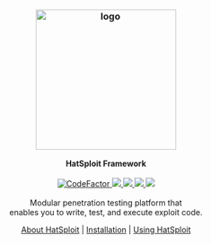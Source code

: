 <h3 align="center"><img src="https://hatsploit.com/images/logo-footer.png" alt="logo" height="250px"></h3>

<p align="center">
    <b>HatSploit Framework</b><br>
    <br>
        <a href="https://www.codefactor.io/repository/github/entysec/hatsploit">
            <img src="https://www.codefactor.io/repository/github/entysec/hatsploit/badge" alt="CodeFactor" />
        </a>
        <a href="https://entysec.netlify.app">
            <img src="https://img.shields.io/badge/developer-EntySec-blue.svg">
        </a>
        <a href="https://github.com/EntySec/libpawn">
            <img src="https://img.shields.io/badge/language-C-grey.svg">
        </a>
        <a href="https://github.com/EntySec/libpawn/forks">
            <img src="https://img.shields.io/github/forks/EntySec/libpawn?color=green">
        </a>
        <a href="https://github.com/EntySec/libpawn/stargazers">
            <img src="https://img.shields.io/github/stars/EntySec/libpawn?color=yellow">
        </a>
    <br><br>
    Modular penetration testing platform that 
    <br>enables you to write, test, and execute exploit code.
    <br>
    <p align="center"><a href="https://hatsploit.com">About HatSploit</a> | <a href="https://docs.hatsploit.com/docs/getting-started/installation.html">Installation</a> | <a href="https://docs.hatsploit.com/docs/getting-started/using-hatsploit.html">Using HatSploit</a><p>
</p>
